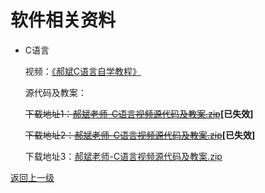 # 软件相关资料

- C语言

	视频：[《郝斌C语言自学教程》](https://www.bilibili.com/video/BV1os411h77o)

	源代码及教案：
	
	~~下载地址1：[郝斌老师-C语言视频源代码及教案.zip](https://cdu20-ce-1257520229.cos.ap-chengdu.myqcloud.com/CDU20-CE/00_%E5%BC%80%E5%AD%A6%E5%89%8D%E5%87%86%E5%A4%87/02_%E8%B5%84%E6%96%99/02_%E8%BD%AF%E4%BB%B6/%E9%83%9D%E6%96%8C%E8%80%81%E5%B8%88-C%E8%AF%AD%E8%A8%80%E8%A7%86%E9%A2%91%E6%BA%90%E4%BB%A3%E7%A0%81%E5%8F%8A%E6%95%99%E6%A1%88.zip?q-sign-algorithm=sha1&q-ak=AKIDjOznEfcDML9nIdTZCf4OaheQ2VoyqxiI&q-sign-time=1602685356;1605277356&q-key-time=1602685356;1605277356&q-header-list=&q-url-param-list=&q-signature=77057c4b5cab7a8bce29297a9f20defc93a04811)~~**[已失效]**
	
	~~下载地址2：[郝斌老师-C语言视频源代码及教案.zip](http://193.112.54.212:6081/api/public/dl/S3PVAtKw/%E9%83%9D%E6%96%8C%E8%80%81%E5%B8%88-C%E8%AF%AD%E8%A8%80%E8%A7%86%E9%A2%91%E6%BA%90%E4%BB%A3%E7%A0%81%E5%8F%8A%E6%95%99%E6%A1%88.zip)~~**[已失效]**

	下载地址3：[郝斌老师-C语言视频源代码及教案.zip](https://cs-ans.chaoxing.com/download/229b242dc9844029b47e852e790b57bc)

[返回上一级](../README.md)